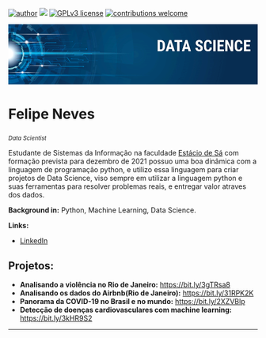 [![author](https://img.shields.io/badge/author-felipelabs-red.svg)](https://www.linkedin.com/in/felipe-neves-35480a159) [![](https://img.shields.io/badge/python-3.7+-blue.svg)](https://www.python.org/downloads/release/python-365/) [![GPLv3 license](https://img.shields.io/badge/License-GPLv3-blue.svg)](http://perso.crans.org/besson/LICENSE.html) [![contributions welcome](https://img.shields.io/badge/contributions-welcome-brightgreen.svg?style=flat)](https://github.com/carlosfab/data_science/issues)

<p align="center">
  <img src="banner.png" >
</p>

# Felipe Neves
<sub>*Data Scientist*</sub>

Estudante de Sistemas da Informação na faculdade [Estácio de Sá](https://portal.estacio.br/) com formação prevista para dezembro de 2021 possuo uma boa dinâmica com a linguagem de programação python, e utilizo essa linguagem para criar projetos de Data Science, viso sempre em utilizar a linguagem python e suas ferramentas para resolver problemas reais, e entregar valor atraves dos dados.


**Background in:** Python, Machine Learning, Data Science.

**Links:**

* [LinkedIn](https://www.linkedin.com/in/felipe-neves-35480a159)

## Projetos:


* **Analisando a violência no Rio de Janeiro:** https://bit.ly/3gTRsa8
* **Analisando os dados do Airbnb(Rio de Janeiro):** https://bit.ly/31RPK2K
* **Panorama da COVID-19 no Brasil e no mundo:** https://bit.ly/2XZVBlp
* **Detecção de doenças cardiovasculares com machine learning:** https://bit.ly/3kHR9S2
---


